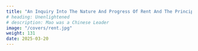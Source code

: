 ```yaml
---
title: "An Inquiry Into The Nature And Progress Of Rent And The Principles By Which It Is Regulated"
# heading: Unenlightened
# description: Mao was a Chinese Leader
image: "/covers/rent.jpg"
weight: 131
date: 2025-03-20
---
```


